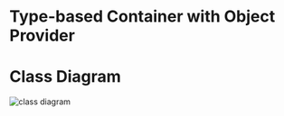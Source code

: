 # Type-based Container with Object Provider

# Class Diagram
![class diagram](http://www.plantuml.com/plantuml/png/dLJDJi904BxtAURG0qJw1aQ3UE6YHaayac4xb35rb-oE90HvTxUrssAX1UcjE_FzpMHNvUWSl5YpuPJiUE74eXBOHU2_6t22mWesXbEmbB4JieFdnGSfUQGbQnOs-hKg3ADzf4g-hewQTpvNHdkjBoM1ZaFppA9sQsDbM3NBYbsZxb6iCuWrVj88PBicY7_FJlQFtPilvIH6zqAxhDTkQk_bC31DMtJXhw0TmSAO769kn8Cvj1Qta94C6isPXpoWetHYj21hikyigx2KIZW92klgl41C2dnLdlg1eXP6CNQgVVGbAW8-EAqic39YwU5lXFl33C5mcMI5hhzt7t4jUHodiRExtWFypyNfSRJqc-bGpLpkvCdJ5tpHcTtSVYT9N-1p-2IvE-tq4c3xsbw2wRgQrs3hkn4TFI2zKftFGw_83m00)
